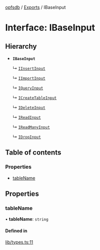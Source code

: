 [opfsdb](../README.md) / [Exports](../modules.md) / IBaseInput

# Interface: IBaseInput

## Hierarchy

- **`IBaseInput`**

  ↳ [`IInsertInput`](IInsertInput.md)

  ↳ [`IImportInput`](IImportInput.md)

  ↳ [`IQueryInput`](IQueryInput.md)

  ↳ [`ICreateTableInput`](ICreateTableInput.md)

  ↳ [`IDeleteInput`](IDeleteInput.md)

  ↳ [`IReadInput`](IReadInput.md)

  ↳ [`IReadManyInput`](IReadManyInput.md)

  ↳ [`IDropInput`](IDropInput.md)

## Table of contents

### Properties

- [tableName](IBaseInput.md#tablename)

## Properties

### tableName

• **tableName**: `string`

#### Defined in

[lib/types.ts:11](https://github.com/sliterok/opfsdb/blob/dev/lib/types.ts#L11)
